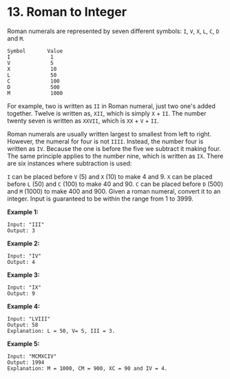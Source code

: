 # 13. Roman to Integer

Roman numerals are represented by seven different symbols: `I`, `V`, `X`, `L`, `C`, `D` and `M`.

```
Symbol       Value
I             1
V             5
X             10
L             50
C             100
D             500
M             1000
```

For example, two is written as `II` in Roman numeral, just two one's added together. Twelve is written as, `XII`, which is simply `X` + `II`. The number twenty seven is written as `XXVII`, which is `XX` + `V` + `II`.

Roman numerals are usually written largest to smallest from left to right. However, the numeral for four is not `IIII`. Instead, the number four is written as `IV`. Because the one is before the five we subtract it making four. The same principle applies to the number nine, which is written as `IX`. There are six instances where subtraction is used:

`I` can be placed before `V` (5) and `X` (10) to make 4 and 9. 
`X` can be placed before `L` (50) and `C` (100) to make 40 and 90. 
`C` can be placed before `D` (500) and `M` (1000) to make 400 and 900.
Given a roman numeral, convert it to an integer. Input is guaranteed to be within the range from 1 to 3999.

__Example 1:__
```
Input: "III"
Output: 3
```

__Example 2:__
```
Input: "IV"
Output: 4
```

__Example 3:__
```
Input: "IX"
Output: 9
```

__Example 4:__
```
Input: "LVIII"
Output: 58
Explanation: L = 50, V= 5, III = 3.
```

__Example 5:__
```
Input: "MCMXCIV"
Output: 1994
Explanation: M = 1000, CM = 900, XC = 90 and IV = 4.
```